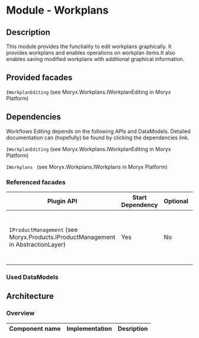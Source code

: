 # Module - Workplans

## Description

This module provides the functiality to edit workplans graphically. It provides workplans and enables operations on workplan items.It also enables saving modified workplans with additional graphical information.

## Provided facades

`IWorkplanEditing` (see Moryx.Workplans.IWorkplanEditing in Moryx Platform)

## Dependencies

Workflows Editing depends on the following APIs and DataModels. Detailed documentation can (hopefully) be found by clicking the dependencies link.

`IWorkplanEditing` (see Moryx.Workplans.IWorkplanEditing in Moryx Platform)

`IWorkplans ` (see Moryx.Workplans.IWorkplans in Moryx Platform)

### Referenced facades

Plugin API | Start Dependency | Optional | Usage
-----------|------------------|----------|------
`IProductManagement` (see Moryx.Products.IProductManagement in AbstractionLayer)| Yes | No | The Product Management is used the get products and workplan information.

### Used DataModels

## Architecture

### Overview

Component name|Implementation|Desription
--------------|--------------|----------
